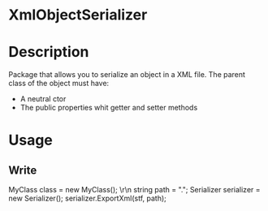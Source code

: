 # XmlObjectSerializer

# Description
Package that allows you to serialize an object in a XML file.
The parent class of the object must have:
  - A neutral ctor
  - The public properties whit getter and setter methods

# Usage
## Write
MyClass class = new MyClass(); \r\n
string path = ".";
Serializer<MyClass> serializer = new Serializer<MyClass>();
serializer.ExportXml(stf, path);
